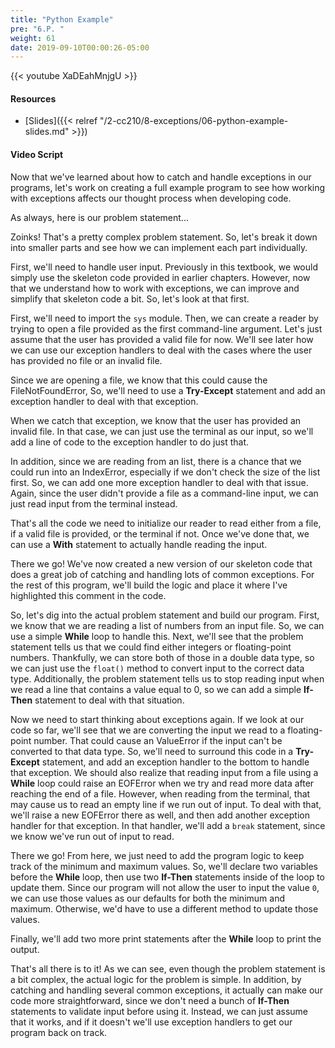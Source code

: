```yaml
---
title: "Python Example"
pre: "6.P. "
weight: 61
date: 2019-09-10T00:00:26-05:00
---
```


{{< youtube XaDEahMnjgU >}}

#### Resources

* [Slides]({{< relref "/2-cc210/8-exceptions/06-python-example-slides.md" >}})

#### Video Script

Now that we've learned about how to catch and handle exceptions in our programs, let's work on creating a full example program to see how working with exceptions affects our thought process when developing code.

As always, here is our problem statement...

Zoinks! That's a pretty complex problem statement. So, let's break it down into smaller parts and see how we can implement each part individually.

First, we'll need to handle user input. Previously in this textbook, we would simply use the skeleton code provided in earlier chapters. However, now that we understand how to work with exceptions, we can improve and simplify that skeleton code a bit. So, let's look at that first.

First, we'll need to import the `sys` module. Then, we can create a reader by trying to open a file provided as the first command-line argument. Let's just assume that the user has provided a valid file for now. We'll see later how we can use our exception handlers to deal with the cases where the user has provided no file or an invalid file.

Since we are opening a file, we know that this could cause the FileNotFoundError, So, we'll need to use a **Try-Except** statement and add an exception handler to deal with that exception.

When we catch that exception, we know that the user has provided an invalid file. In that case, we can just use the terminal as our input, so we'll add a line of code to the exception handler to do just that.

In addition, since we are reading from an list, there is a chance that we could run into an IndexError, especially if we don't check the size of the list first. So, we can add one more exception handler to deal with that issue. Again, since the user didn't provide a file as a command-line input, we can just read input from the terminal instead.

That's all the code we need to initialize our reader to read either from a file, if a valid file is provided, or the terminal if not. Once we've done that, we can use a **With** statement to actually handle reading the input.

There we go! We've now created a new version of our skeleton code that does a great job of catching and handling lots of common exceptions. For the rest of this program, we'll build the logic and place it where I've highlighted this comment in the code.

So, let's dig into the actual problem statement and build our program. First, we know that we are reading a list of numbers from an input file. So, we can use a simple **While** loop to handle this. Next, we'll see that the problem statement tells us that we could find either integers or floating-point numbers. Thankfully, we can store both of those in a double data type, so we can just use the `float()` method to convert input to the correct data type. Additionally, the problem statement tells us to stop reading input when we read a line that contains a value equal to 0, so we can add a simple **If-Then** statement to deal with that situation.

Now we need to start thinking about exceptions again. If we look at our code so far, we'll see that we are converting the input we read to a floating-point number. That could cause an ValueError if the input can't be converted to that data type. So, we'll need to surround this code in a **Try-Except** statement, and add an exception handler to the bottom to handle that exception. We should also realize that reading input from a file using a **While** loop could raise an EOFError when we try and read more data after reaching the end of a file. However, when reading from the terminal, that may cause us to read an empty line if we run out of input. To deal with that, we'll raise a new EOFError there as well, and then add another exception handler for that exception. In that handler, we'll add a `break` statement, since we know we've run out of input to read.

There we go! From here, we just need to add the program logic to keep track of the minimum and maximum values. So, we'll declare two variables before the **While** loop, then use two **If-Then** statements inside of the loop to update them. Since our program will not allow the user to input the value `0`, we can use those values as our defaults for both the minimum and maximum. Otherwise, we'd have to use a different method to update those values.

Finally, we'll add two more print statements after the **While** loop to print the output.

That's all there is to it! As we can see, even though the problem statement is a bit complex, the actual logic for the problem is simple. In addition, by catching and handling several common exceptions, it actually can make our code more straightforward, since we don't need a bunch of **If-Then** statements to validate input before using it. Instead, we can just assume that it works, and if it doesn't we'll use exception handlers to get our program back on track.
